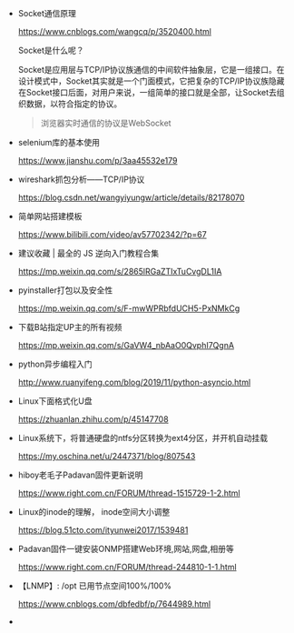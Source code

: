 - Socket通信原理

  https://www.cnblogs.com/wangcq/p/3520400.html

  Socket是什么呢？

  Socket是应用层与TCP/IP协议族通信的中间软件抽象层，它是一组接口。在设计模式中，Socket其实就是一个门面模式，它把复杂的TCP/IP协议族隐藏在Socket接口后面，对用户来说，一组简单的接口就是全部，让Socket去组织数据，以符合指定的协议。

  > 浏览器实时通信的协议是WebSocket

- selenium库的基本使用

  https://www.jianshu.com/p/3aa45532e179

- wireshark抓包分析——TCP/IP协议

  https://blog.csdn.net/wangyiyungw/article/details/82178070

- 简单网站搭建模板

  https://www.bilibili.com/video/av57702342/?p=67

- 建议收藏 | 最全的 JS 逆向入门教程合集

  https://mp.weixin.qq.com/s/2865lRGaZTIxTuCvgDL1IA

- pyinstaller打包以及安全性

  https://mp.weixin.qq.com/s/F-mwWPRbfdUCH5-PxNMkCg

- 下载B站指定UP主的所有视频

  https://mp.weixin.qq.com/s/GaVW4_nbAaO0QvphI7QgnA

- python异步编程入门

  http://www.ruanyifeng.com/blog/2019/11/python-asyncio.html

-   Linux下面格式化U盘

    https://zhuanlan.zhihu.com/p/45147708

-   Linux系统下，将普通硬盘的ntfs分区转换为ext4分区，并开机自动挂载

    https://my.oschina.net/u/2447371/blog/807543

-   hiboy老毛子Padavan固件更新说明

    https://www.right.com.cn/FORUM/thread-1515729-1-2.html

-   Linux的inode的理解， inode空间大小调整

    https://blog.51cto.com/ityunwei2017/1539481

-   Padavan固件一键安装ONMP搭建Web环境,网站,网盘,相册等

    https://www.right.com.cn/FORUM/thread-244810-1-1.html

-   【LNMP】: /opt 已用节点空间100%/100%

    https://www.cnblogs.com/dbfedbf/p/7644989.html

-   

